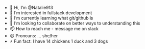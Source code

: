 - 👋 Hi, I’m @Natalie913
- 👀 I’m interested in fullstack development
- 🌱 I’m currently learning what git/github is 
- 💞️ I’m looking to collaborate on better ways to understanding this 
- 📫 How to reach me - message me on slack 
- 😄 Pronouns: ... she/her 
- ⚡ Fun fact: I have 14 chickens 1 duck and 3 dogs 

<!---
Natalie913/Natalie913 is a ✨ special ✨ repository because its `README.md` (this file) appears on your GitHub profile.
You can click the Preview link to take a look at your changes.
--->
